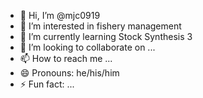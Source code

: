 - 👋 Hi, I’m @mjc0919
- 👀 I’m interested in fishery management
- 🌱 I’m currently learning Stock Synthesis 3
- 💞️ I’m looking to collaborate on ...
- 📫 How to reach me ...
- 😄 Pronouns: he/his/him
- ⚡ Fun fact: ...

<!---
mjc0919/mjc0919 is a ✨ special ✨ repository because its `README.md` (this file) appears on your GitHub profile.
You can click the Preview link to take a look at your changes.
--->
